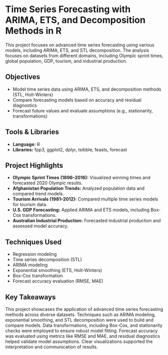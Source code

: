 # Time Series Forecasting with ARIMA, ETS, and Decomposition Methods in R

This project focuses on advanced time series forecasting using various models, including ARIMA, ETS, and STL decomposition. The analysis focuses on datasets from different domains, including Olympic sprint times, global population, GDP, tourism, and industrial production.

## Objectives
- Model time series data using ARIMA, ETS, and decomposition methods (STL, Holt-Winters)
- Compare forecasting models based on accuracy and residual diagnostics
- Forecast future values and evaluate assumptions (e.g., stationarity, transformations)

## Tools & Libraries
- **Language:** R
- **Libraries:** fpp3, ggplot2, dplyr, tsibble, feasts, forecast

## Project Highlights
- **Olympic Sprint Times (1896–2016):** Visualized winning times and forecasted 2020 Olympic results.
- **Afghanistan Population Trends:** Analyzed population data and compared trend models.
- **Tourism Arrivals (1981–2012):** Compared multiple time series models for tourism data.
- **U.S. GDP Forecasting:** Applied ARIMA and ETS models, including Box-Cox transformations.
- **Australian Industrial Production:** Forecasted industrial production and assessed model accuracy.

## Techniques Used
- Regression modeling
- Time series decomposition (STL)
- ARIMA modeling
- Exponential smoothing (ETS, Holt-Winters)
- Box-Cox transformation
- Forecast accuracy evaluation (RMSE, MAE)

## Key Takeaways
This project showcases the application of advanced time series forecasting methods across diverse datasets. Techniques such as ARIMA modeling, exponential smoothing, and STL decomposition were used to build and compare models. Data transformations, including Box-Cox, and stationarity checks were employed to ensure robust model fitting. Forecast accuracy was evaluated using metrics like RMSE and MAE, and residual diagnostics helped validate model assumptions. Clear visualizations supported the interpretation and communication of results.
